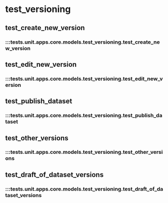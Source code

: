 # test_versioning

## test_create_new_version

### :::tests.unit.apps.core.models.test_versioning.test_create_new_version

## test_edit_new_version

### :::tests.unit.apps.core.models.test_versioning.test_edit_new_version

## test_publish_dataset

### :::tests.unit.apps.core.models.test_versioning.test_publish_dataset

## test_other_versions

### :::tests.unit.apps.core.models.test_versioning.test_other_versions

## test_draft_of_dataset_versions

### :::tests.unit.apps.core.models.test_versioning.test_draft_of_dataset_versions

